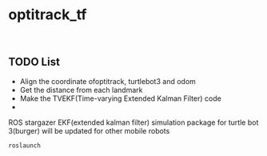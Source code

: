 # optitrack_tf

<br/>

## TODO List
- Align the  coordinate ofoptitrack, turtlebot3 and odom
- Get the distance from each landmark
- Make the TVEKF(Time-varying Extended Kalman Filter) code
- 

ROS stargazer EKF(extended kalman filter) simulation package for turtle bot 3(burger)
will be updated for other mobile robots

```bash,k
roslaunch 
```